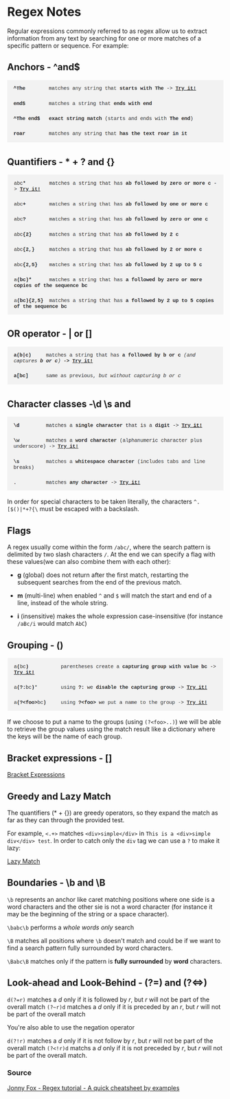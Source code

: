 # Regex Notes 


Regular expressions commonly referred to as regex allow us to extract information from any text by searching for one or more matches of a specific pattern or sequence. For example:


## Anchors - ^and$
![anchors](/img/anchors.png)

## Quantifiers - * + ? and {}
![quantifier](/img/quantifiers.png)

## OR operator - | or []
![OR Operator](/img/OR_operator.png)

## Character classes -\d \s and
![Character Classes](/img/Character_classes.png)

In order for special characters to be taken literally, the characters `^.[$()|*+?{\` must be escaped with a backslash.

## Flags
A regex usually come within the form `/abc/`, where the search pattern is delimited by two slash characters `/`. At the end we can specify a flag with these values(we can also combine them with each other):

- **g** (global) does not return after the first match, restarting the subsequent searches from the end of the previous match.

- **m** (multi-line) when enabled `^` and `$` will match the start and end of a line, instead of the whole string.

- **i** (insensitive) makes the whole expression case-insensitive (for instance `/aBc/i` would match `AbC`)

## Grouping - ()

![Groups](/img/grouping.png)

If we choose to put a name to the groups (using `(?<foo>..)`) we will be able to retrieve the group values using the match result like a dictionary where the keys will be the name of each group. 

## Bracket expressions - []

[Bracket Expressions](/img/bracket_expressions)

## Greedy and Lazy Match

The quantifiers (* + {}) are greedy operators, so they expand the match as far as they can through the provided test.

For example, `<.+>` matches `<div>simple</div>` in `This is a <div>simple div</div> test`. In order to catch only the `div` tag we can use a `?` to make it lazy: 

[Lazy Match](/img/lazy.png)

## Boundaries - \b and \B

`\b` represents an anchor like caret matching positions where one side is a word characters and the other sie is not a word character (for instance it may be the beginning of the string or a space character).

`\babc\b` performs a *whole words only* search

`\B` matches all positions where `\b` doesn't match and could be if we want to find a search pattern fully surrounded by word characters.

`\Babc\B` matches only if the pattern is **fully surrounded** by **word** characters.

## Look-ahead and Look-Behind - (?=) and (?<=>)

`d(?=r)` matches a *d* only if it is followed by *r*, but *r* will not be part of the overall match
`(?~r)d` matches a *d* only if it is preceded by an *r*, but *r* will not be part of the overall match

You're also able to use the negation operator

`d(?!r)` matches a *d* only if it is not follow by *r*, but *r* will not be part of the overall match
`(?<!r)d` matchs a *d* only if it is not preceded by *r*, but *r* will not be part of the overall match. 


### Source 
[Jonny Fox - Regex tutorial - A quick cheatsheet by examples](https://medium.com/factory-mind/regex-tutorial-a-simple-cheatsheet-by-examples-649dc1c3f285)
